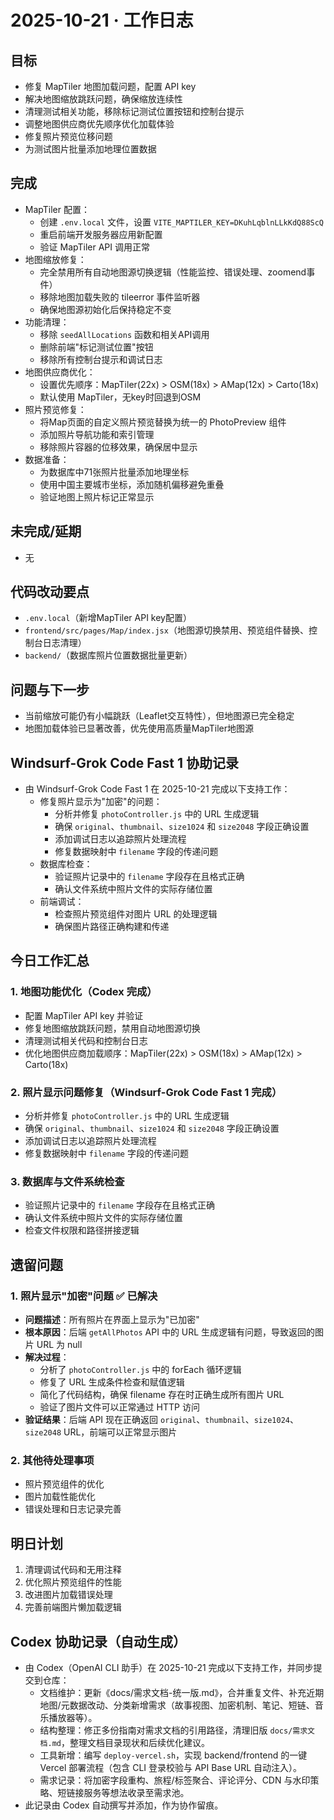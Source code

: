 # 2025-10-21 · 工作日志

## 目标
- 修复 MapTiler 地图加载问题，配置 API key
- 解决地图缩放跳跃问题，确保缩放连续性
- 清理测试相关功能，移除标记测试位置按钮和控制台提示
- 调整地图供应商优先顺序优化加载体验
- 修复照片预览位移问题
- 为测试图片批量添加地理位置数据

## 完成
- MapTiler 配置：
  - 创建 `.env.local` 文件，设置 `VITE_MAPTILER_KEY=DKuhLqblnLLkKdQ88ScQ`
  - 重启前端开发服务器应用新配置
  - 验证 MapTiler API 调用正常
- 地图缩放修复：
  - 完全禁用所有自动地图源切换逻辑（性能监控、错误处理、zoomend事件）
  - 移除地图加载失败的 tileerror 事件监听器
  - 确保地图源初始化后保持稳定不变
- 功能清理：
  - 移除 `seedAllLocations` 函数和相关API调用
  - 删除前端"标记测试位置"按钮
  - 移除所有控制台提示和调试日志
- 地图供应商优化：
  - 设置优先顺序：MapTiler(22x) > OSM(18x) > AMap(12x) > Carto(18x)
  - 默认使用 MapTiler，无key时回退到OSM
- 照片预览修复：
  - 将Map页面的自定义照片预览替换为统一的 PhotoPreview 组件
  - 添加照片导航功能和索引管理
  - 移除照片容器的位移效果，确保居中显示
- 数据准备：
  - 为数据库中71张照片批量添加地理坐标
  - 使用中国主要城市坐标，添加随机偏移避免重叠
  - 验证地图上照片标记正常显示

## 未完成/延期
- 无

## 代码改动要点
- `.env.local`（新增MapTiler API key配置）
- `frontend/src/pages/Map/index.jsx`（地图源切换禁用、预览组件替换、控制台日志清理）
- `backend/`（数据库照片位置数据批量更新）

## 问题与下一步
- 当前缩放可能仍有小幅跳跃（Leaflet交互特性），但地图源已完全稳定
- 地图加载体验已显著改善，优先使用高质量MapTiler地图源

## Windsurf-Grok Code Fast 1 协助记录
- 由 Windsurf-Grok Code Fast 1 在 2025-10-21 完成以下支持工作：
  - 修复照片显示为"加密"的问题：
    - 分析并修复 `photoController.js` 中的 URL 生成逻辑
    - 确保 `original`、`thumbnail`、`size1024` 和 `size2048` 字段正确设置
    - 添加调试日志以追踪照片处理流程
    - 修复数据映射中 `filename` 字段的传递问题
  - 数据库检查：
    - 验证照片记录中的 `filename` 字段存在且格式正确
    - 确认文件系统中照片文件的实际存储位置
  - 前端调试：
    - 检查照片预览组件对图片 URL 的处理逻辑
    - 确保图片路径正确构建和传递

## 今日工作汇总

### 1. 地图功能优化（Codex 完成）
- 配置 MapTiler API key 并验证
- 修复地图缩放跳跃问题，禁用自动地图源切换
- 清理测试相关代码和控制台日志
- 优化地图供应商加载顺序：MapTiler(22x) > OSM(18x) > AMap(12x) > Carto(18x)

### 2. 照片显示问题修复（Windsurf-Grok Code Fast 1 完成）
- 分析并修复 `photoController.js` 中的 URL 生成逻辑
- 确保 `original`、`thumbnail`、`size1024` 和 `size2048` 字段正确设置
- 添加调试日志以追踪照片处理流程
- 修复数据映射中 `filename` 字段的传递问题

### 3. 数据库与文件系统检查
- 验证照片记录中的 `filename` 字段存在且格式正确
- 确认文件系统中照片文件的实际存储位置
- 检查文件权限和路径拼接逻辑

## 遗留问题

### 1. 照片显示"加密"问题 ✅ 已解决
- **问题描述**：所有照片在界面上显示为"已加密"
- **根本原因**：后端 `getAllPhotos` API 中的 URL 生成逻辑有问题，导致返回的图片 URL 为 null
- **解决过程**：
  - 分析了 `photoController.js` 中的 forEach 循环逻辑
  - 修复了 URL 生成条件检查和赋值逻辑
  - 简化了代码结构，确保 filename 存在时正确生成所有图片 URL
  - 验证了图片文件可以正常通过 HTTP 访问
- **验证结果**：后端 API 现在正确返回 `original`、`thumbnail`、`size1024`、`size2048` URL，前端可以正常显示图片

### 2. 其他待处理事项
- 照片预览组件的优化
- 图片加载性能优化
- 错误处理和日志记录完善

## 明日计划
1. 清理调试代码和无用注释
2. 优化照片预览组件的性能
3. 改进图片加载错误处理
4. 完善前端图片懒加载逻辑

## Codex 协助记录（自动生成）
- 由 Codex（OpenAI CLI 助手）在 2025-10-21 完成以下支持工作，并同步提交到仓库：
  - 文档维护：更新《docs/需求文档-统一版.md》，合并重复文件、补充近期地图/元数据改动、分类新增需求（故事视图、加密机制、笔记、短链、音乐播放器等）。
  - 结构整理：修正多份指南对需求文档的引用路径，清理旧版 `docs/需求文档.md`，整理文档目录现状和后续优化建议。
  - 工具新增：编写 `deploy-vercel.sh`，实现 backend/frontend 的一键 Vercel 部署流程（包含 CLI 登录校验与 API Base URL 自动注入）。
  - 需求记录：将加密字段重构、旅程/标签聚合、评论评分、CDN 与水印策略、短链接服务等想法收录至需求池。
- 此记录由 Codex 自动撰写并添加，作为协作留痕。
